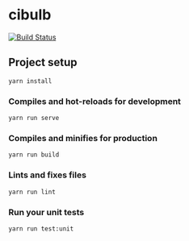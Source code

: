 # cibulb

[![Build Status](https://travis-ci.org/screendriver/cibulb.svg?branch=master)](https://travis-ci.org/screendriver/cibulb)

## Project setup

```
yarn install
```

### Compiles and hot-reloads for development

```
yarn run serve
```

### Compiles and minifies for production

```
yarn run build
```

### Lints and fixes files

```
yarn run lint
```

### Run your unit tests

```
yarn run test:unit
```
